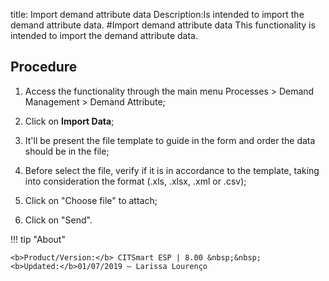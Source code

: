 title: Import demand attribute data
Description:Is intended to import the demand attribute data.
#Import demand attribute data
This functionality is intended to import the demand attribute data.

Procedure
-------------

1.  Access the functionality through the main menu Processes \> Demand
    Management \> Demand Attribute;

2.  Click on **Import Data**;

3.  It'll be present the file template to guide in the form and order the data
    should be in the file;

4.  Before select the file, verify if it is in accordance to the template,
    taking into consideration the format (.xls, .xlsx, .xml or .csv);

5.  Click on "Choose file" to attach;

6.  Click on "Send".

!!! tip "About"

    <b>Product/Version:</b> CITSmart ESP | 8.00 &nbsp;&nbsp;
    <b>Updated:</b>01/07/2019 – Larissa Lourenço
